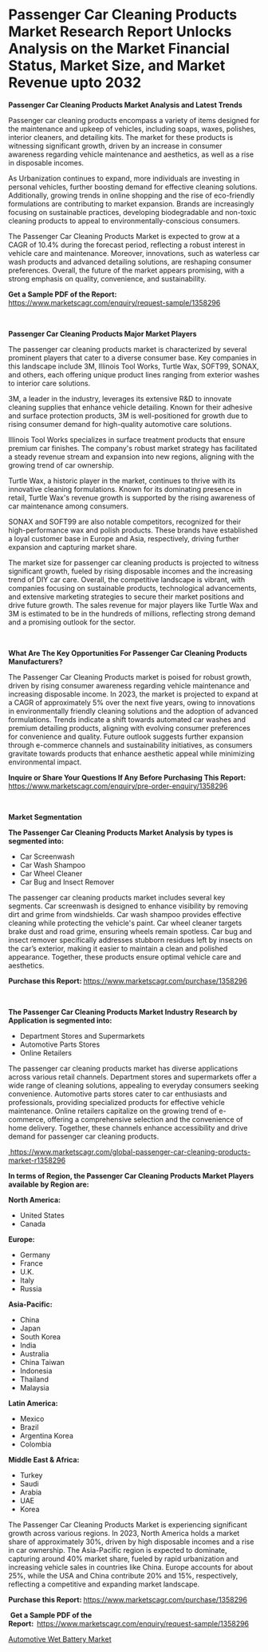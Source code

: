 <p><h1>Passenger Car Cleaning Products Market Research Report Unlocks Analysis on the Market Financial Status, Market Size, and Market Revenue upto 2032</h1></p><p><strong>Passenger Car Cleaning Products Market Analysis and Latest Trends</strong></p>
<p><p>Passenger car cleaning products encompass a variety of items designed for the maintenance and upkeep of vehicles, including soaps, waxes, polishes, interior cleaners, and detailing kits. The market for these products is witnessing significant growth, driven by an increase in consumer awareness regarding vehicle maintenance and aesthetics, as well as a rise in disposable incomes. </p><p>As Urbanization continues to expand, more individuals are investing in personal vehicles, further boosting demand for effective cleaning solutions. Additionally, growing trends in online shopping and the rise of eco-friendly formulations are contributing to market expansion. Brands are increasingly focusing on sustainable practices, developing biodegradable and non-toxic cleaning products to appeal to environmentally-conscious consumers.</p><p>The Passenger Car Cleaning Products Market is expected to grow at a CAGR of 10.4% during the forecast period, reflecting a robust interest in vehicle care and maintenance. Moreover, innovations, such as waterless car wash products and advanced detailing solutions, are reshaping consumer preferences. Overall, the future of the market appears promising, with a strong emphasis on quality, convenience, and sustainability.</p></p>
<p><strong>Get a Sample PDF of the Report:&nbsp;</strong> <a href="https://www.marketscagr.com/enquiry/request-sample/1358296?utm_campaign=2136&utm_medium=2&utm_source=Github&utm_content=ia&utm_term=30032025&utm_id=passenger-car-cleaning-products">https://www.marketscagr.com/enquiry/request-sample/1358296</a></p>
<p>&nbsp;</p>
<p><strong>Passenger Car Cleaning Products Major Market Players</strong></p>
<p><p>The passenger car cleaning products market is characterized by several prominent players that cater to a diverse consumer base. Key companies in this landscape include 3M, Illinois Tool Works, Turtle Wax, SOFT99, SONAX, and others, each offering unique product lines ranging from exterior washes to interior care solutions.</p><p>3M, a leader in the industry, leverages its extensive R&D to innovate cleaning supplies that enhance vehicle detailing. Known for their adhesive and surface protection products, 3M is well-positioned for growth due to rising consumer demand for high-quality automotive care solutions.</p><p>Illinois Tool Works specializes in surface treatment products that ensure premium car finishes. The company's robust market strategy has facilitated a steady revenue stream and expansion into new regions, aligning with the growing trend of car ownership.</p><p>Turtle Wax, a historic player in the market, continues to thrive with its innovative cleaning formulations. Known for its dominating presence in retail, Turtle Wax's revenue growth is supported by the rising awareness of car maintenance among consumers. </p><p>SONAX and SOFT99 are also notable competitors, recognized for their high-performance wax and polish products. These brands have established a loyal customer base in Europe and Asia, respectively, driving further expansion and capturing market share.</p><p>The market size for passenger car cleaning products is projected to witness significant growth, fueled by rising disposable incomes and the increasing trend of DIY car care. Overall, the competitive landscape is vibrant, with companies focusing on sustainable products, technological advancements, and extensive marketing strategies to secure their market positions and drive future growth. The sales revenue for major players like Turtle Wax and 3M is estimated to be in the hundreds of millions, reflecting strong demand and a promising outlook for the sector.</p></p>
<p>&nbsp;</p>
<p><strong>What Are The Key Opportunities For Passenger Car Cleaning Products Manufacturers?</strong></p>
<p><p>The Passenger Car Cleaning Products market is poised for robust growth, driven by rising consumer awareness regarding vehicle maintenance and increasing disposable income. In 2023, the market is projected to expand at a CAGR of approximately 5% over the next five years, owing to innovations in environmentally friendly cleaning solutions and the adoption of advanced formulations. Trends indicate a shift towards automated car washes and premium detailing products, aligning with evolving consumer preferences for convenience and quality. Future outlook suggests further expansion through e-commerce channels and sustainability initiatives, as consumers gravitate towards products that enhance aesthetic appeal while minimizing environmental impact.</p></p>
<p><strong>Inquire or Share Your Questions If Any Before Purchasing This Report:</strong> <a href="https://www.marketscagr.com/enquiry/pre-order-enquiry/1358296?utm_campaign=2136&utm_medium=2&utm_source=Github&utm_content=ia&utm_term=30032025&utm_id=passenger-car-cleaning-products">https://www.marketscagr.com/enquiry/pre-order-enquiry/1358296</a></p>
<p>&nbsp;</p>
<p><strong>Market Segmentation</strong></p>
<p><strong>The Passenger Car Cleaning Products Market Analysis by types is segmented into:</strong></p>
<p><ul><li>Car Screenwash</li><li>Car Wash Shampoo</li><li>Car Wheel Cleaner</li><li>Car Bug and Insect Remover</li></ul></p>
<p><p>The passenger car cleaning products market includes several key segments. Car screenwash is designed to enhance visibility by removing dirt and grime from windshields. Car wash shampoo provides effective cleaning while protecting the vehicle's paint. Car wheel cleaner targets brake dust and road grime, ensuring wheels remain spotless. Car bug and insect remover specifically addresses stubborn residues left by insects on the car’s exterior, making it easier to maintain a clean and polished appearance. Together, these products ensure optimal vehicle care and aesthetics.</p></p>
<p><strong>Purchase this Report:&nbsp;</strong><a href="https://www.marketscagr.com/purchase/1358296?utm_campaign=2136&utm_medium=2&utm_source=Github&utm_content=ia&utm_term=30032025&utm_id=passenger-car-cleaning-products">https://www.marketscagr.com/purchase/1358296</a></p>
<p>&nbsp;</p>
<p><strong>The Passenger Car Cleaning Products Market Industry Research by Application is segmented into:</strong></p>
<p><ul><li>Department Stores and Supermarkets</li><li>Automotive Parts Stores</li><li>Online Retailers</li></ul></p>
<p><p>The passenger car cleaning products market has diverse applications across various retail channels. Department stores and supermarkets offer a wide range of cleaning solutions, appealing to everyday consumers seeking convenience. Automotive parts stores cater to car enthusiasts and professionals, providing specialized products for effective vehicle maintenance. Online retailers capitalize on the growing trend of e-commerce, offering a comprehensive selection and the convenience of home delivery. Together, these channels enhance accessibility and drive demand for passenger car cleaning products.</p></p>
<p><a href="https://www.marketscagr.com/global-passenger-car-cleaning-products-market-r1358296?utm_campaign=2136&utm_medium=2&utm_source=Github&utm_content=ia&utm_term=30032025&utm_id=passenger-car-cleaning-products">&nbsp;https://www.marketscagr.com/global-passenger-car-cleaning-products-market-r1358296</a></p>
<p><strong>In terms of Region, the Passenger Car Cleaning Products Market Players available by Region are:</strong></p>
<p>
    <p> <strong> North America: </strong>
        <ul>
            <li>United States</li>
            <li>Canada</li>
        </ul>
        </p> 
    <p> <strong> Europe: </strong>
        <ul>
            <li>Germany</li>
            <li>France</li>
            <li>U.K.</li>
            <li>Italy</li>
            <li>Russia</li>
        </ul>
        </p> 
    <p> <strong> Asia-Pacific: </strong>
        <ul>
            <li>China</li>
            <li>Japan</li>
            <li>South Korea</li>
            <li>India</li>
            <li>Australia</li>
            <li>China Taiwan</li>
            <li>Indonesia</li>
            <li>Thailand</li>
            <li>Malaysia</li>
        </ul>
        </p> 
    <p> <strong> Latin America: </strong>
        <ul>
            <li>Mexico</li>
            <li>Brazil</li>
            <li>Argentina Korea</li>
            <li>Colombia</li>
        </ul>
        </p> 
    <p> <strong> Middle East & Africa: </strong>
        <ul>
            <li>Turkey</li>
            <li>Saudi</li>
            <li>Arabia</li>
            <li>UAE</li>
            <li>Korea</li>
        </ul>
    </p>
    </p>
<p><p>The Passenger Car Cleaning Products Market is experiencing significant growth across various regions. In 2023, North America holds a market share of approximately 30%, driven by high disposable incomes and a rise in car ownership. The Asia-Pacific region is expected to dominate, capturing around 40% market share, fueled by rapid urbanization and increasing vehicle sales in countries like China. Europe accounts for about 25%, while the USA and China contribute 20% and 15%, respectively, reflecting a competitive and expanding market landscape.</p></p>
<p><strong>Purchase this Report: </strong><a href="https://www.marketscagr.com/purchase/1358296?utm_campaign=2136&utm_medium=2&utm_source=Github&utm_content=ia&utm_term=30032025&utm_id=passenger-car-cleaning-products">https://www.marketscagr.com/purchase/1358296</a></p>
<p>&nbsp;<strong>Get a Sample PDF of the Report:&nbsp;&nbsp;</strong><a href="https://www.marketscagr.com/enquiry/request-sample/1358296?utm_campaign=2136&utm_medium=2&utm_source=Github&utm_content=ia&utm_term=30032025&utm_id=passenger-car-cleaning-products">https://www.marketscagr.com/enquiry/request-sample/1358296</a></p>
<p><strong></strong></p>
<p><p><a href="https://github.com/tona7vba/Market-Research-Report-List-1/blob/main/automotive-wet-battery-market.md?utm_campaign=2136&utm_medium=2&utm_source=Github&utm_content=ia&utm_term=30032025&utm_id=passenger-car-cleaning-products">Automotive Wet Battery Market</a></p></p>